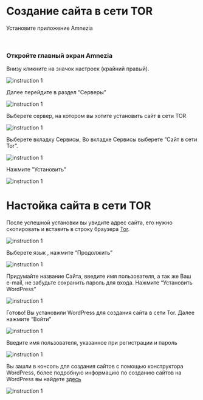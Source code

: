 # Создание сайта в сети TOR

Установите приложение Amnezia

&nbsp;

### Откройте главный экран Amnezia

 Внизу  кликните на значок настроек (крайний правый).

![instruction 1](https://raw.githubusercontent.com/Aftershock669/amnezia-open-docs/master/docs/ru/instructions/23_create_site_tor/img/cst_ru_1.png)

Далее перейдите в раздел “Серверы”


![instruction 1](https://raw.githubusercontent.com/Aftershock669/amnezia-open-docs/master/docs/ru/instructions/23_create_site_tor/img/cst_ru_2.png)

Выберете сервер, на котором вы хотите установить сайт в сети TOR 

![instruction 1](https://raw.githubusercontent.com/Aftershock669/amnezia-open-docs/master/docs/ru/instructions/23_create_site_tor/img/cst_ru_3.png)

Выберете вкладку Сервисы, 
Во вкладке Сервисы выберете  “Сайт в сети Tor”. 

![instruction 1](https://raw.githubusercontent.com/Aftershock669/amnezia-open-docs/master/docs/ru/instructions/23_create_site_tor/img/cst_ru_4.png)

Нажмите "Установить" 

![instruction 1](https://raw.githubusercontent.com/Aftershock669/amnezia-open-docs/master/docs/ru/instructions/23_create_site_tor/img/cst_ru_5.png)

# Настойка сайта в сети TOR

После успешной установки вы увидите адрес сайта, его нужно скопировать и вставить в строку браузера [Tor].

![instruction 1](https://raw.githubusercontent.com/Aftershock669/amnezia-open-docs/master/docs/ru/instructions/23_create_site_tor/img/cst_ru_6.png)

Выберете язык , нажмите “Продолжить”
  
![instruction 1](https://raw.githubusercontent.com/Aftershock669/amnezia-open-docs/master/docs/ru/instructions/23_create_site_tor/img/cst_ru_7.png)

Придумайте название Сайта, введите имя пользователя, а так же Ваш e-mail, не забудьте сохранить пароль для входа.
Нажмите “Установить WordPress”

![instruction 1](https://raw.githubusercontent.com/Aftershock669/amnezia-open-docs/master/docs/ru/instructions/23_create_site_tor/img/cst_ru_8.png)

Готово! Вы установили WordPress для создания сайта в сети Tor. Далее нажмите “Войти”

![instruction 1](https://raw.githubusercontent.com/Aftershock669/amnezia-open-docs/master/docs/ru/instructions/23_create_site_tor/img/cst_ru_9.png)

Введите имя пользователя, указанное при регистрации и пароль 

![instruction 1](https://raw.githubusercontent.com/Aftershock669/amnezia-open-docs/master/docs/ru/instructions/23_create_site_tor/img/cst_ru_10.png)

Вы зашли в консоль для создания сайтов с помощью конструктора  WordPress, более подробную информацию по созданию сайтов на WordPress вы найдете [здесь] 

![instruction 1](https://raw.githubusercontent.com/Aftershock669/amnezia-open-docs/master/docs/ru/instructions/23_create_site_tor/img/cst_ru_11.png)

[amnezia-site-ext-link]: https://amnezia-web-nx1r.vercel.app
[about-int-link]: /about
[Tor]: https://www.torproject.org/
[здесь]: https://codex.wordpress.org/ 









